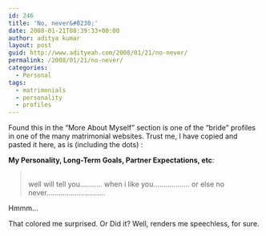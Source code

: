 ```yaml
---
id: 246
title: 'No, never&#8230;'
date: 2008-01-21T08:39:33+00:00
author: aditya kumar
layout: post
guid: http://www.adityeah.com/2008/01/21/no-never/
permalink: /2008/01/21/no-never/
categories:
  - Personal
tags:
  - matrimonials
  - personality
  - profiles
---
```

Found this in the &#8220;More About Myself&#8221; section is one of the &#8220;bride&#8221; profiles in one of the many matrimonial websites. Trust me, I have copied and pasted it here, as is (including the dots) :

**My Personality, Long-Term Goals, Partner Expectations, etc**:

> 
> 
> &nbsp;&nbsp;  
> well will tell you&#8230;&#8230;&#8230;.. when i like you&#8230;&#8230;&#8230;&#8230;&#8230;&#8230; or else no never&#8230;&#8230;&#8230;&#8230;&#8230;&#8230;&#8230;&#8230;&#8230;..

Hmmm&#8230;

That colored me surprised. Or Did it? Well, renders me speechless, for sure.